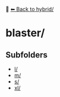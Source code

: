 📁 [⬅ Back to hybrid/](../README.md)

# blaster/


## Subfolders
- [l/](./l/README.md)
- [m/](./m/README.md)
- [s/](./s/README.md)
- [xl/](./xl/README.md)